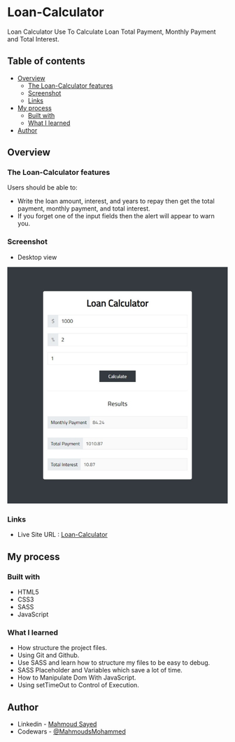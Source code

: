 # Loan-Calculator

Loan Calculator Use To Calculate Loan Total Payment, Monthly Payment and Total Interest.

## Table of contents

- [Overview](#overview)
  - [The Loan-Calculator features](#the-Loan-Calculator-features)
  - [Screenshot](#screenshot)
  - [Links](#links)
- [My process](#my-process)
  - [Built with](#built-with)
  - [What I learned](#what-i-learned)
- [Author](#author)

## Overview

### The Loan-Calculator features

Users should be able to:

- Write the loan amount, interest, and years to repay then get the total payment, monthly payment, and total interest.
- If you forget one of the input fields then the alert will appear to warn you.

### Screenshot

- Desktop view

![](static/screen.jpeg)

### Links

- Live Site URL : [Loan-Calculator](https://mahmoudsmohammed.github.io/Loan-Calculator/)

## My process

### Built with

- HTML5
- CSS3
- SASS
- JavaScript

### What I learned

- How structure the project files.
- Using Git and Github.
- Use SASS and learn how to structure my files to be easy to debug.
- SASS Placeholder and Variables which save a lot of time.
- How to Manipulate Dom With JavaScript.
- Using setTimeOut to Control of Execution.

## Author

- Linkedin - [Mahmoud Sayed](https://www.linkedin.com/in/mahmoud-sayed-b85536217/)
- Codewars - [@MahmoudsMohammed](https://www.codewars.com/users/MahmoudsMohammed)
